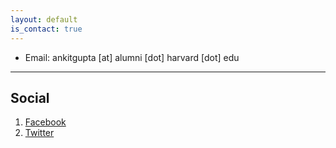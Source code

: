 ```yaml
---
layout: default
is_contact: true
---
```


* Email: ankitgupta [at] alumni [dot] harvard [dot] edu

---

## Social

1. [Facebook](https://www.facebook.com/ankit.v.gupta)
2. [Twitter](https://twitter.com/GuptaAnkitV)